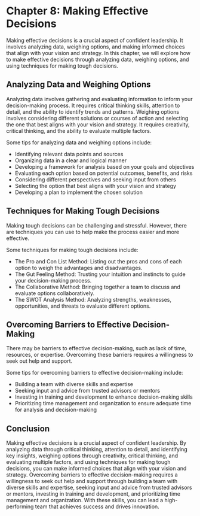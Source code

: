 Chapter 8: Making Effective Decisions
=====================================

Making effective decisions is a crucial aspect of confident leadership. It involves analyzing data, weighing options, and making informed choices that align with your vision and strategy. In this chapter, we will explore how to make effective decisions through analyzing data, weighing options, and using techniques for making tough decisions.

Analyzing Data and Weighing Options
-----------------------------------

Analyzing data involves gathering and evaluating information to inform your decision-making process. It requires critical thinking skills, attention to detail, and the ability to identify trends and patterns. Weighing options involves considering different solutions or courses of action and selecting the one that best aligns with your vision and strategy. It requires creativity, critical thinking, and the ability to evaluate multiple factors.

Some tips for analyzing data and weighing options include:

* Identifying relevant data points and sources
* Organizing data in a clear and logical manner
* Developing a framework for analysis based on your goals and objectives
* Evaluating each option based on potential outcomes, benefits, and risks
* Considering different perspectives and seeking input from others
* Selecting the option that best aligns with your vision and strategy
* Developing a plan to implement the chosen solution

Techniques for Making Tough Decisions
-------------------------------------

Making tough decisions can be challenging and stressful. However, there are techniques you can use to help make the process easier and more effective.

Some techniques for making tough decisions include:

* The Pro and Con List Method: Listing out the pros and cons of each option to weigh the advantages and disadvantages.
* The Gut Feeling Method: Trusting your intuition and instincts to guide your decision-making process.
* The Collaborative Method: Bringing together a team to discuss and evaluate options collaboratively.
* The SWOT Analysis Method: Analyzing strengths, weaknesses, opportunities, and threats to evaluate different options.

Overcoming Barriers to Effective Decision-Making
------------------------------------------------

There may be barriers to effective decision-making, such as lack of time, resources, or expertise. Overcoming these barriers requires a willingness to seek out help and support.

Some tips for overcoming barriers to effective decision-making include:

* Building a team with diverse skills and expertise
* Seeking input and advice from trusted advisors or mentors
* Investing in training and development to enhance decision-making skills
* Prioritizing time management and organization to ensure adequate time for analysis and decision-making

Conclusion
----------

Making effective decisions is a crucial aspect of confident leadership. By analyzing data through critical thinking, attention to detail, and identifying key insights, weighing options through creativity, critical thinking, and evaluating multiple factors, and using techniques for making tough decisions, you can make informed choices that align with your vision and strategy. Overcoming barriers to effective decision-making requires a willingness to seek out help and support through building a team with diverse skills and expertise, seeking input and advice from trusted advisors or mentors, investing in training and development, and prioritizing time management and organization. With these skills, you can lead a high-performing team that achieves success and drives innovation.
